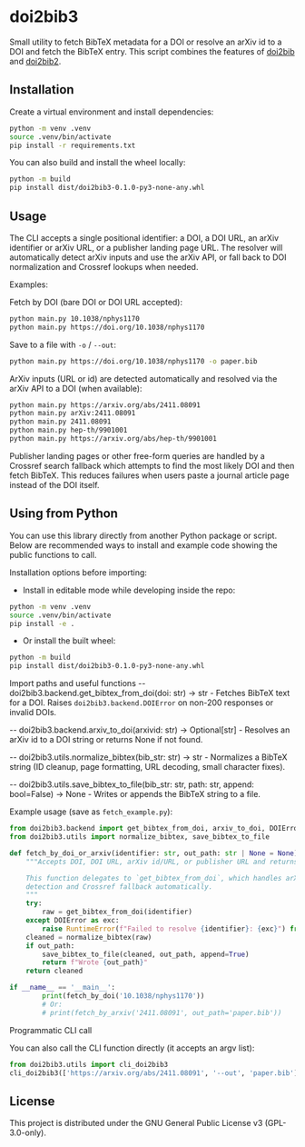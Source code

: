 # doi2bib3

Small utility to fetch BibTeX metadata for a DOI or resolve an arXiv id to a DOI
and fetch the BibTeX entry. This script combines the features of [doi2bib](https://github.com/bibcure/doi2bib/) and [doi2bib2](https://github.com/davidagraf/doi2bib2).

## Installation

Create a virtual environment and install dependencies:

```bash
python -m venv .venv
source .venv/bin/activate
pip install -r requirements.txt
```

You can also build and install the wheel locally:

```bash
python -m build
pip install dist/doi2bib3-0.1.0-py3-none-any.whl
```

## Usage

The CLI accepts a single positional identifier: a DOI, a DOI URL, an arXiv
identifier or arXiv URL, or a publisher landing page URL. The resolver will
automatically detect arXiv inputs and use the arXiv API, or fall back to DOI
normalization and Crossref lookups when needed.

Examples:

Fetch by DOI (bare DOI or DOI URL accepted):

```bash
python main.py 10.1038/nphys1170
python main.py https://doi.org/10.1038/nphys1170
```

Save to a file with `-o` / `--out`:

```bash
python main.py https://doi.org/10.1038/nphys1170 -o paper.bib
```

ArXiv inputs (URL or id) are detected automatically and resolved via the
arXiv API to a DOI (when available):

```bash
python main.py https://arxiv.org/abs/2411.08091
python main.py arXiv:2411.08091
python main.py 2411.08091
python main.py hep-th/9901001
python main.py https://arxiv.org/abs/hep-th/9901001
```

Publisher landing pages or other free-form queries are handled by a Crossref
search fallback which attempts to find the most likely DOI and then fetch
BibTeX. This reduces failures when users paste a journal article page instead
of the DOI itself.

## Using from Python

You can use this library directly from another Python package or script. Below are recommended ways to install and example code showing the public functions to call.

Installation options before importing:

- Install in editable mode while developing inside the repo:

```bash
python -m venv .venv
source .venv/bin/activate
pip install -e .
```

- Or install the built wheel:

```bash
python -m build
pip install dist/doi2bib3-0.1.0-py3-none-any.whl
```

Import paths and useful functions
-- doi2bib3.backend.get_bibtex_from_doi(doi: str) -> str
	- Fetches BibTeX text for a DOI. Raises `doi2bib3.backend.DOIError` on non-200 responses or invalid DOIs.

-- doi2bib3.backend.arxiv_to_doi(arxivid: str) -> Optional[str]
	- Resolves an arXiv id to a DOI string or returns None if not found.

-- doi2bib3.utils.normalize_bibtex(bib_str: str) -> str
	- Normalizes a BibTeX string (ID cleanup, page formatting, URL decoding, small character fixes).

-- doi2bib3.utils.save_bibtex_to_file(bib_str: str, path: str, append: bool=False) -> None
	- Writes or appends the BibTeX string to a file.

Example usage (save as `fetch_example.py`):

```python
from doi2bib3.backend import get_bibtex_from_doi, arxiv_to_doi, DOIError
from doi2bib3.utils import normalize_bibtex, save_bibtex_to_file

def fetch_by_doi_or_arxiv(identifier: str, out_path: str | None = None) -> str:
	"""Accepts DOI, DOI URL, arXiv id/URL, or publisher URL and returns BibTeX.

	This function delegates to `get_bibtex_from_doi`, which handles arXiv
	detection and Crossref fallback automatically.
	"""
	try:
		raw = get_bibtex_from_doi(identifier)
	except DOIError as exc:
		raise RuntimeError(f"Failed to resolve {identifier}: {exc}") from exc
	cleaned = normalize_bibtex(raw)
	if out_path:
		save_bibtex_to_file(cleaned, out_path, append=True)
		return f"Wrote {out_path}"
	return cleaned

if __name__ == '__main__':
		print(fetch_by_doi('10.1038/nphys1170'))
		# Or:
		# print(fetch_by_arxiv('2411.08091', out_path='paper.bib'))
```

Programmatic CLI call

You can also call the CLI function directly (it accepts an argv list):

```python
from doi2bib3.utils import cli_doi2bib3
cli_doi2bib3(['https://arxiv.org/abs/2411.08091', '--out', 'paper.bib'])
```

License
-------
This project is distributed under the GNU General Public License v3 (GPL-3.0-only).
